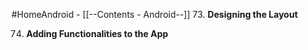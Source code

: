 #HomeAndroid - [[--Contents - Android--]]
73. **Designing the Layout**

74. **Adding Functionalities to the App**